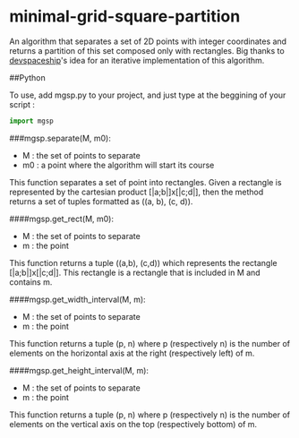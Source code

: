# minimal-grid-square-partition
An algorithm that separates a set of 2D points with integer coordinates and returns a partition of this set composed only with rectangles.
Big thanks to [devspaceship](https://github.com/devspaceship "devspaceship")'s idea for an iterative implementation of this algorithm.

##Python

To use, add mgsp.py to your project, and just type at the beggining of your script :  
```python
import mgsp
```

###mgsp.separate(M, m0):
- M : the set of points to separate
- m0 : a point where the algorithm will start its course

This function separates a set of point into rectangles. Given a rectangle is
represented by the cartesian product [|a;b|]x[|c;d|], then the method returns
a set of tuples formatted as ((a, b), (c, d)).

####mgsp.get_rect(M, m0):
- M : the set of points to separate
- m : the point

This function returns a tuple ((a,b), (c,d)) which represents the rectangle
[|a;b|]x[|c;d|]. This rectangle is a rectangle that is included in M and
contains m.

####mgsp.get_width_interval(M, m):
- M : the set of points to separate
- m : the point

This function returns a tuple (p, n) where p (respectively n) is the number of
elements on the horizontal axis at the right (respectively left) of m.

####mgsp.get_height_interval(M, m):
- M : the set of points to separate
- m : the point

This function returns a tuple (p, n) where p (respectively n) is the number of
elements on the vertical axis on the top (respectively bottom) of m.

